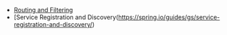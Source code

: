 - [Routing and Filtering](https://spring.io/guides/gs/routing-and-filtering/)
- [Service Registration and Discovery(https://spring.io/guides/gs/service-registration-and-discovery/)
